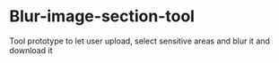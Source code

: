 # Blur-image-section-tool
Tool prototype to let user upload, select sensitive areas and blur it and download it
